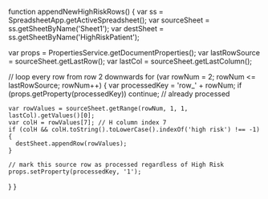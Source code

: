 function appendNewHighRiskRows() {
  var ss = SpreadsheetApp.getActiveSpreadsheet();
  var sourceSheet = ss.getSheetByName('Sheet1');
  var destSheet = ss.getSheetByName('HighRiskPatient');

  var props = PropertiesService.getDocumentProperties();
  var lastRowSource = sourceSheet.getLastRow();
  var lastCol = sourceSheet.getLastColumn();

  // loop every row from row 2 downwards
  for (var rowNum = 2; rowNum <= lastRowSource; rowNum++) {
    var processedKey = 'row_' + rowNum;
    if (props.getProperty(processedKey)) continue; // already processed

    var rowValues = sourceSheet.getRange(rowNum, 1, 1, lastCol).getValues()[0];
    var colH = rowValues[7]; // H column index 7
    if (colH && colH.toString().toLowerCase().indexOf('high risk') !== -1) {
      destSheet.appendRow(rowValues);
    }

    // mark this source row as processed regardless of High Risk
    props.setProperty(processedKey, '1');
  }
}
